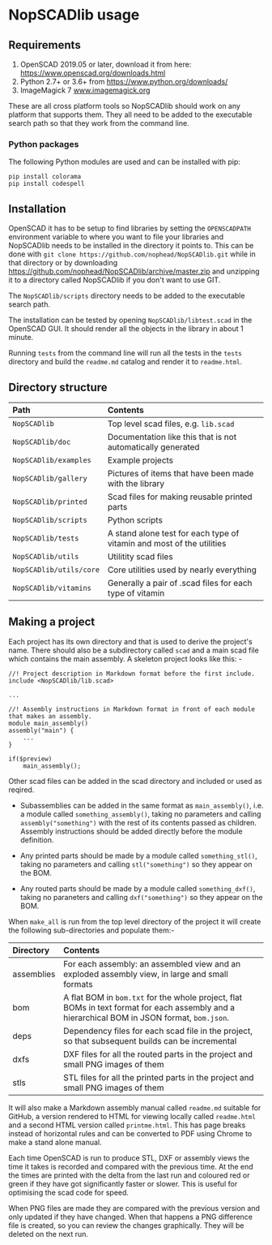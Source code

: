# NopSCADlib usage

## Requirements
1. OpenSCAD 2019.05 or later, download it from here: https://www.openscad.org/downloads.html
1. Python 2.7+ or 3.6+ from https://www.python.org/downloads/
1. ImageMagick 7 www.imagemagick.org

These are all cross platform tools so NopSCADlib should work on any platform that supports them.
They all need to be added to the executable search path so that they work from the command line.

### Python packages

The following Python modules are used and can be installed with pip:

```
pip install colorama
pip install codespell
```

## Installation

OpenSCAD it has to be setup to find libraries by setting the ```OPENSCADPATH``` environment variable to where you want to file your libraries and NopSCADlib needs to be installed
in the directory it points to. This can be done with ```git clone https://github.com/nophead/NopSCADlib.git``` while in that directory or by downloading
https://github.com/nophead/NopSCADlib/archive/master.zip and unzipping it to a directory called NopSCADlib if you don't want to use GIT.

The ```NopSCADlib/scripts``` directory needs to be added to the executable search path.

The installation can be tested by opening ```NopSCADlib/libtest.scad``` in the OpenSCAD GUI. It should render all the objects in the library in about 1 minute.

Running ```tests``` from the command line will run all the tests in the ```tests``` directory and build the ```readme.md``` catalog and render it to ```readme.html```.

## Directory structure

| Path | Contents |
|:-----|:------|
| ```NopSCADlib``` | Top level scad files, e.g. ```lib.scad``` |
| ```NopSCADlib/doc``` | Documentation like this that is not automatically generated |
| ```NopSCADlib/examples``` | Example projects |
| ```NopSCADlib/gallery``` | Pictures of items that have been made with the library |
| ```NopSCADlib/printed``` | Scad files for making reusable printed parts |
| ```NopSCADlib/scripts``` | Python scripts |
| ```NopSCADlib/tests``` | A stand alone test for each type of vitamin and most of the utilities |
| ```NopSCADlib/utils```   | Utilitity scad files |
| ```NopSCADlib/utils/core``` | Core utilities used by nearly everything |
| ```NopSCADlib/vitamins``` | Generally a pair of .scad files for each type of vitamin |


## Making a project

Each project has its own directory and that is used to derive the project's name. There should also be a subdirectory called ```scad``` and a main scad file which contains the main
 assembly.
A skeleton project looks like this: -


```
//! Project description in Markdown format before the first include.
include <NopSCADlib/lib.scad>

...

//! Assembly instructions in Markdown format in front of each module that makes an assembly.
module main_assembly()
assembly("main") {
    ...
}

if($preview)
    main_assembly();

```

Other scad files can be added in the scad directory and included or used as reqired.

* Subassemblies can be added in the same format as ```main_assembly()```, i.e. a module called ```something_assembly()```, taking no parameters and calling ```assembly("something")``` with
the rest of its contents passed as children. Assembly instructions should be added directly before the module definition.

* Any printed parts should be made by a module called ```something_stl()```, taking no parameters and calling ```stl("something")``` so they appear on the BOM.

* Any routed parts should be made by a module called ```something_dxf()```, taking no paraneters and calling ```dxf("something")``` so they appear on the BOM.

When ```make_all``` is run from the top level directory of the project it will create the following sub-directories and populate them:-

| Directory | Contents |
|:----------|:---------|
| assemblies | For each assembly: an assembled view and an exploded assembly view, in large and small formats |
| bom | A flat BOM in ```bom.txt``` for the whole project, flat BOMs in text format for each assembly and a hierarchical BOM in JSON format, ```bom.json```.|
| deps | Dependency files for each scad file in the project, so that subsequent builds can be incremental |
| dxfs | DXF files for all the routed parts in the project and small PNG images of them |
| stls | STL files for all the printed parts in the project and small PNG images of them |

It will also make a Markdown assembly manual called ```readme.md``` suitable for GitHub, a version rendered to HTML for viewing locally called ```readme.html``` and a second
HTML version called ```printme.html```. This has page breaks instead of horizontal rules and can be converted to PDF using Chrome to make a stand alone manual.

Each time OpenSCAD is run to produce STL, DXF or assembly views the time it takes is recorded and compared with the previous time. At the end the times are printed with the delta
 from the last run and coloured red or green if they have got significantly faster or slower. This is useful for optimising the scad code for speed.

When PNG files are made they are compared with the previous version and only updated if they have changed. When that happens a PNG difference file is created, so you can
review the changes graphically. They will be deleted on the next run.
